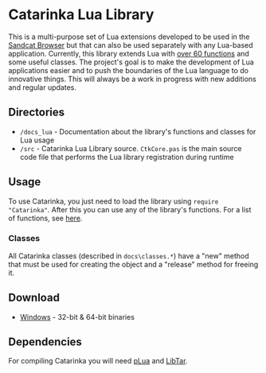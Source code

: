 # Catarinka Lua Library

This is a multi-purpose set of Lua extensions developed to be used in the [Sandcat Browser](https://github.com/felipedaragon/sandcat) but that can also be used separately with any Lua-based application. Currently, this library extends Lua with [over 60 functions](https://github.com/felipedaragon/catarinka/blob/master/lualib/docs/functions.md) and some useful classes. The project's goal is to make the development of Lua applications easier and to push the boundaries of the Lua language to do innovative things. This will always be a work in progress with new additions and regular updates.

## Directories

* `/docs_lua` - Documentation about the library's functions and classes for Lua usage
* `/src` - Catarinka Lua Library source. `CtkCore.pas` is the main source code file that performs the Lua library registration during runtime

## Usage

To use Catarinka, you just need to load the library using `require "Catarinka"`. After this you can use any of the library's functions. For a list of functions, see [here](https://github.com/felipedaragon/catarinka/blob/master/lualib/docs/functions.md).

### Classes

All Catarinka classes (described in `docs\classes.*`) have a "new" method that must be used for creating the object and a "release" method for freeing it.

## Download

* [Windows](https://syhunt.websiteseguro.com/pub/downloads/catarinka-1.0.zip) - 32-bit & 64-bit binaries

## Dependencies

For compiling Catarinka you will need [pLua](https://github.com/felipedaragon/pLua-XE) and  [LibTar](http://www.destructor.de/libtar/).